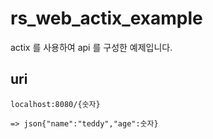 # rs_web_actix_example

actix 를 사용하여 api 를 구성한 예제입니다.

## uri

```
localhost:8080/{숫자}

=> json{"name":"teddy","age":숫자}
```
